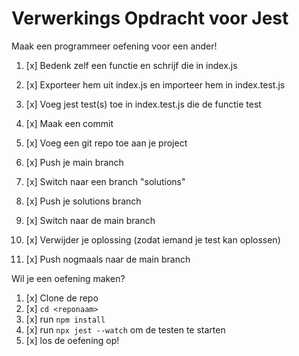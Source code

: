 # Verwerkings Opdracht voor Jest

Maak een programmeer oefening voor een ander!

1. [x] Bedenk zelf een functie en schrijf die in index.js
2. [x] Exporteer hem uit index.js en importeer hem in index.test.js
3. [x] Voeg jest test(s) toe in index.test.js die de functie test
4. [x] Maak een commit

5. [x] Voeg een git repo toe aan je project
6. [x] Push je main branch
7. [x] Switch naar een branch "solutions"
8. [x] Push je solutions branch
9. [x] Switch naar de main branch
10. [x] Verwijder je oplossing (zodat iemand je test kan oplossen)
11. [x] Push nogmaals naar de main branch

Wil je een oefening maken?

1. [x] Clone de repo
2. [x] `cd <reponaam>`
3. [x] run `npm install`
4. [x] run `npx jest --watch` om de testen te starten
5. [x] los de oefening op!
